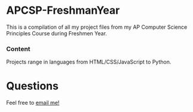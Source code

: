 # APCSP-FreshmanYear
This is a compilation of all my project files from my AP Computer Science Principles Course during Freshmen Year.

### Content
Projects range in languages from HTML/CSS/JavaScript to Python. 

# Questions
Feel free to <a href="mailto: rayaan.siddiqi@gmail.com">email me!</a>
